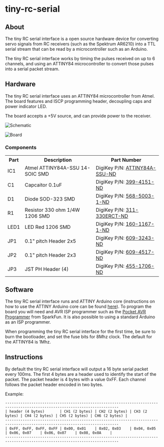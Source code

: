 tiny-rc-serial
==============

About
-----
The tiny RC serial interface is a open source hardware device for
converting servo signals from RC receivers (such as the Spektrum
AR6210) into a TTL serial stream that can be read by a microcontroller
such as an Arduino. 

The tiny RC serial interface works by timing the pulses received on up to
6 channels, and using an ATTINY84 microcontroller to convert those
pulses into a serial packet stream.

Hardware
--------
The tiny RC serial interface uses an ATTINY84 microcontroller from
Atmel. The board features and ISCP programming header, decoupling caps
and power indicator LED.

The board accepts a +5V source, and can provide power to the receiver. 

![Schematic](https://raw.github.com/kippandrew/tiny-rc-serial/master/tiny-rc-serial-schematic.png)

![Board](https://raw.github.com/kippandrew/tiny-rc-serial/master/tiny-rc-serial-board.png)

### Components ###

<table>
    <tr>
        <th>Part</th>
        <th>Description</th>
        <th>Part Number</th>
    </tr>
    <tr>
        <td>IC1</td>
        <td>Atmel ATTINY84A-SSU 14-SOIC SMD</td>
        <td>DigiKey P/N: <a href="http://www.digikey.com/product-detail/en/ATTINY84A-SSU/ATTINY84A-SSU-ND/3046522">ATTINY84A-SSU-ND</a></td>
    </tr>
    <tr>
        <td>C1</td>
        <td>Capcaitor 0.1uF</td>
        <td>DigiKey P/N: <a href="http://www.digikey.com/product-detail/en/C315C104M5U5TA/399-4151-ND/817927">399-4151-ND</a></td>
    </tr>
    <tr>
        <td>D1</td>
        <td>Diode SOD-323 SMD</td>
        <td>DigiKey P/N: <a href="http://www.digikey.com/product-detail/en/BAS316,115/568-5003-1-ND/2209919">568-5003-1-ND</a></td>
    </tr>
    <tr>
        <td>R1</td>
        <td>Resistor 330 ohm 1/4W 1206 SMD</td>
        <td>DigiKey P/N: <a href="http://www.digikey.com/product-detail/en/RC1206JR-07330RL/311-330ERCT-ND/732226">311-330ERCT-ND</a></td>
    </tr>
    <tr>
        <td>LED1</td>
        <td>LED Red 1206 SMD</td>
        <td>DigiKey P/N: <a href="http://www.digikey.com/product-detail/en/LTST-C150CKT/160-1167-1-ND/269239">160-1167-1-ND</a></td>
    </tr>
    <tr>
        <td>JP1</td>
        <td>0.1" pitch Header 2x5</td>
        <td>DigiKey P/N: <a href="http://www.digikey.com/product-detail/en/67997-410HLF/609-3243-ND/1878475">609-3243-ND</a></td>
    </tr>
    <tr>
        <td>JP2</td>
        <td>0.1" pitch Header 2x3</td>
        <td>DigiKey P/N: <a href="http://www.digikey.com/product-detail/en/77313-422R06LF/609-4517-ND/2665635">609-4517-ND</a></td>
    </tr>
    <tr>
        <td>JP3</td>
        <td>JST PH Header (4) </td>
        <td>DigiKey P/N: <a href="http://www.digikey.com/scripts/DkSearch/dksus.dll?WT.z_header=search_go&lang=en&keywords=455-1706-ND&x=0&y=0&cur=USD">455-1706-ND</a></td>
    </tr>
</table>

Software
--------

The tiny RC serial interface runs and ATTINY Arduino core
(instructions on how to use the ATTINY Arduino core can be found
[here](http://hlt.media.mit.edu/?p=1695)). To program the board you
will need and AVR ISP programmer such as the [Pocket AVR
Programmer](https://www.sparkfun.com/products/9825) from SparkFun. It
is also possible to using a standard Arduino as an ISP programmer.

When programming the tiny RC serial interface for the first time, be
sure to burn the bootloader, and set the fuse bits for 8Mhz clock. The
default for the ATTINY84 is 1Mhz.

Instructions
------------

By default the tiny RC serial interface will output a 16 byte serial
packet every 100ms. The first 4 bytes are a header used to identify
the start of the packet. The packet header is 4 bytes with a value 0xFF.
Each channel follows the packet header encoded in two bytes.

Example:

    --------------------------------------------------------------------------------------------------------------------------
    | header (4 bytes)       | CH1 (2 bytes) | CH2 (2 bytes) | CH3 (2 bytes) | CH4 (2 bytes) | CH5 (2 bytes) | CH6 (2 bytes) |
    --------------------------------------------------------------------------------------------------------------------------
    | 0xFF, 0xFF, 0xFF, 0xFF | 0x00, 0x01    | 0x02, 0x03    | 0x04, 0x05    | 0x06, 0x07    | 0x06, 0x07    | 0x08, 0x0A    |
    --------------------------------------------------------------------------------------------------------------------------


 
